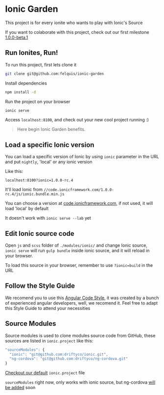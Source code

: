 # Ionic Garden

This project is for every ionite who wants to play with Ionic's Source

If you want to colaborate with this project, check out our first milestone [1.0.0-beta.1](https://github.com/IonicBrazil/ionic-garden/milestones/1.0.0-beta.1)

## Run Ionites, Run!

To run this project, first lets clone it

```sh
git clone git@github.com:felquis/ionic-garden
```

Install dependencies

```sh
npm install -d
```

Run the project on your browser
```sh
ionic serve
```

Access `localhost:8100`, and check out your new cool project running :)

> Here begin Ionic Garden benefits.

## Load a specific Ionic version

You can load a specific version of Ionic by using `ionic` parameter
in the URL and put `nightly`, 'local' or any ionic version

Like this:
```
localhost:8100?ionic=1.0.0-rc.4
```

It'll load Ionic from `//code.ionicframework.com/1.0.0-rc.4/js/ionic.bundle.min.js`

You can choose a version at [code.ionicframework.com](http://code.ionicframework.com/), if not used, it will load 'local' by default

It doesn't work with `ionic serve --lab` yet

## Edit Ionic source code

Open `js` and `scss` folder of `./modules/ionic/` and change Ionic source, `ionic serve` will run `gulp bundle` inside ionic source, and it will reload in your browser.

To load this source in your browser, remember to use `?ionic=build` in the URL

## Follow the Style Guide
We recomend you to use this [Angular Code Style](https://github.com/johnpapa/angular-styleguide), it was created by a bunch of experienced angular developers, well, we recomend it. Feel free to adapt this Style Guide to attend your necessities

## Source Modules
Source modules is used to clone modules source code from GitHub, these sources are listed in `ionic.project` like this:
```js
"sourceModules": {
  "ionic": "git@github.com:driftyco/ionic.git",
  "ng-cordova": "git@github.com:driftyco/ng-cordova.git"
}
```

[Checkout our default](https://github.com/felquis/ionic-garden/blob/master/ionic.project) `ionic.project` file

`sourceModules` right now, only works with ionic source, but ng-cordova [will be added](https://github.com/felquis/ionic-garden/issues/18) soon
